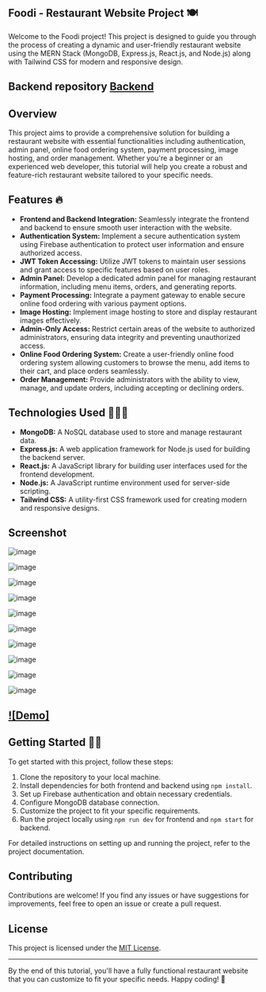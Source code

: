 ## Foodi - Restaurant Website Project 🍽️

Welcome to the Foodi project! This project is designed to guide you through the process of creating a dynamic and user-friendly restaurant website using the MERN Stack (MongoDB, Express.js, React.js, and Node.js) along with Tailwind CSS for modern and responsive design.

## Backend repository [Backend](https://github.com/runtime-terror-63/Foodi-server)
## Overview

This project aims to provide a comprehensive solution for building a restaurant website with essential functionalities including authentication, admin panel, online food ordering system, payment processing, image hosting, and order management. Whether you're a beginner or an experienced web developer, this tutorial will help you create a robust and feature-rich restaurant website tailored to your specific needs.

## Features 🔥

- **Frontend and Backend Integration:** Seamlessly integrate the frontend and backend to ensure smooth user interaction with the website.
- **Authentication System:** Implement a secure authentication system using Firebase authentication to protect user information and ensure authorized access.
- **JWT Token Accessing:** Utilize JWT tokens to maintain user sessions and grant access to specific features based on user roles.
- **Admin Panel:** Develop a dedicated admin panel for managing restaurant information, including menu items, orders, and generating reports.
- **Payment Processing:** Integrate a payment gateway to enable secure online food ordering with various payment options.
- **Image Hosting:** Implement image hosting to store and display restaurant images effectively.
- **Admin-Only Access:** Restrict certain areas of the website to authorized administrators, ensuring data integrity and preventing unauthorized access.
- **Online Food Ordering System:** Create a user-friendly online food ordering system allowing customers to browse the menu, add items to their cart, and place orders seamlessly.
- **Order Management:** Provide administrators with the ability to view, manage, and update orders, including accepting or declining orders.

## Technologies Used 🧑🏽‍💻

- **MongoDB:** A NoSQL database used to store and manage restaurant data.
- **Express.js:** A web application framework for Node.js used for building the backend server.
- **React.js:** A JavaScript library for building user interfaces used for the frontend development.
- **Node.js:** A JavaScript runtime environment used for server-side scripting.
- **Tailwind CSS:** A utility-first CSS framework used for creating modern and responsive designs.

## Screenshot

![image](https://github.com/runtime-terror-63/Foodi/assets/94905513/914262c9-73ae-476f-b247-d444dad72b07)

![image](https://github.com/runtime-terror-63/Foodi/assets/94905513/d5413bd0-cbf5-4c57-8248-17c9e686c018)

![image](https://github.com/runtime-terror-63/Foodi/assets/94905513/6ad46577-ffd9-49df-8543-f37f477a548b)

![image](https://github.com/runtime-terror-63/Foodi/assets/94905513/ffbc432d-c992-4747-8886-24413a6d898a)

![image](https://github.com/runtime-terror-63/Foodi/assets/94905513/a14ad886-24f7-4e0f-a587-d796bcf184f8)

![image](https://github.com/runtime-terror-63/Foodi/assets/94905513/08a069bd-f981-4a75-b744-6717f8db1f3f)

![image](https://github.com/runtime-terror-63/Foodi/assets/94905513/b36859f0-6f91-404c-9f59-48b04e502a36)

![image](https://github.com/runtime-terror-63/Foodi/assets/94905513/8d28fa1a-5f4f-487e-b223-78ba0c0130cd)

![image](https://github.com/runtime-terror-63/Foodi/assets/94905513/e3b66e36-7b64-4e19-9d51-7912b4402fef)

![image](https://github.com/runtime-terror-63/Foodi/assets/94905513/7ba34cbc-be33-4e4e-b69a-d5c15d2f12d8)


## [![Demo]](https://youtu.be/mv-NWaBglJU?si=9-8KuuMTq2FgEq84)


## Getting Started 🌟🌟

To get started with this project, follow these steps:

1. Clone the repository to your local machine.
2. Install dependencies for both frontend and backend using `npm install`.
3. Set up Firebase authentication and obtain necessary credentials.
4. Configure MongoDB database connection.
5. Customize the project to fit your specific requirements.
6. Run the project locally using `npm run dev` for frontend and `npm start` for backend.

For detailed instructions on setting up and running the project, refer to the project documentation.

## Contributing

Contributions are welcome! If you find any issues or have suggestions for improvements, feel free to open an issue or create a pull request.

## License

This project is licensed under the [MIT License](LICENSE).


---

By the end of this tutorial, you'll have a fully functional restaurant website that you can customize to fit your specific needs. Happy coding! 🚀

